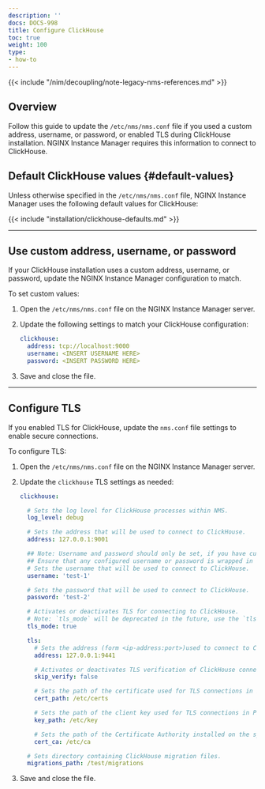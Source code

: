 ```yaml
---
description: ''
docs: DOCS-998
title: Configure ClickHouse
toc: true
weight: 100
type:
- how-to
---
```



{{< include "/nim/decoupling/note-legacy-nms-references.md" >}}

## Overview

Follow this guide to update the `/etc/nms/nms.conf` file if you used a custom address, username, or password, or enabled TLS during ClickHouse installation. NGINX Instance Manager requires this information to connect to ClickHouse.

## Default ClickHouse values {#default-values}

Unless otherwise specified in the `/etc/nms/nms.conf` file, NGINX Instance Manager uses the following default values for ClickHouse:

{{< include "installation/clickhouse-defaults.md" >}}

---

## Use custom address, username, or password

If your ClickHouse installation uses a custom address, username, or password, update the NGINX Instance Manager configuration to match.

To set custom values:

1. Open the `/etc/nms/nms.conf` file on the NGINX Instance Manager server.
2. Update the following settings to match your ClickHouse configuration:

    ```yaml
    clickhouse:
      address: tcp://localhost:9000
      username: <INSERT USERNAME HERE>
      password: <INSERT PASSWORD HERE>
    ```

3. Save and close the file.

---

## Configure TLS

If you enabled TLS for ClickHouse, update the `nms.conf` file settings to enable secure connections.

To configure TLS:

1. Open the `/etc/nms/nms.conf` file on the NGINX Instance Manager server.
2. Update the `clickhouse` TLS settings as needed:

    ```yaml
    clickhouse:

      # Sets the log level for ClickHouse processes within NMS.
      log_level: debug

      # Sets the address that will be used to connect to ClickHouse.
      address: 127.0.0.1:9001

      ## Note: Username and password should only be set, if you have custom defined username and password for ClickHouse.
      ## Ensure that any configured username or password is wrapped in single quotes.
      # Sets the username that will be used to connect to ClickHouse.
      username: 'test-1'

      # Sets the password that will be used to connect to ClickHouse.
      password: 'test-2'

      # Activates or deactivates TLS for connecting to ClickHouse.
      # Note: `tls_mode` will be deprecated in the future, use the `tls` key to enable TLS connection for ClickHouse.
      tls_mode: true

      tls:
        # Sets the address (form <ip-address:port>)used to connect to ClickHouse with a TLS connection.
        address: 127.0.0.1:9441

        # Activates or deactivates TLS verification of ClickHouse connection.
        skip_verify: false

        # Sets the path of the certificate used for TLS connections in PEM encoded format.
        cert_path: /etc/certs

        # Sets the path of the client key used for TLS connections in PEM encoded format.
        key_path: /etc/key

        # Sets the path of the Certificate Authority installed on the system for verifying certificates.
        cert_ca: /etc/ca

      # Sets directory containing ClickHouse migration files.
      migrations_path: /test/migrations
    ```

3. Save and close the file.
